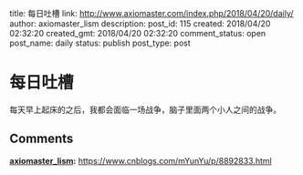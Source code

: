 title: 每日吐槽
link: http://www.axiomaster.com/index.php/2018/04/20/daily/
author: axiomaster_lism
description: 
post_id: 115
created: 2018/04/20 02:32:20
created_gmt: 2018/04/20 02:32:20
comment_status: open
post_name: daily
status: publish
post_type: post

# 每日吐槽

每天早上起床的之后，我都会面临一场战争，脑子里面两个小人之间的战争。

## Comments

**[axiomaster_lism](#8 "2018-04-20 13:48:38"):** https://www.cnblogs.com/mYunYu/p/8892833.html


